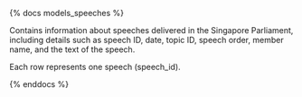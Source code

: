 {% docs models_speeches %}

Contains information about speeches delivered in the Singapore Parliament, including details such as speech ID, date, topic ID, speech order, member name, and the text of the speech.

Each row represents one speech (speech_id).
 
{% enddocs %}